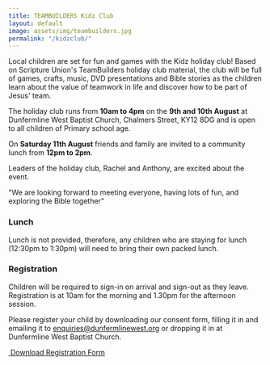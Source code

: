 ```yaml
---
title: TEAMBUILDERS Kidz Club
layout: default
image: assets/img/teambuilders.jpg
permalink: "/kidzclub/"
---
```


<div class="col-lg-12 text-normal">
Local children are set for fun and games with the Kidz holiday club! Based on Scripture Union's TeamBuilders holiday club material, the club will be full of games, crafts, music, DVD presentations and Bible stories as the children learn about the value of teamwork in life and discover how to be part of Jesus' team.

The holiday club runs from **10am to 4pm** on the **9th and 10th August** at Dunfermline West Baptist Church, Chalmers Street, KY12 8DG and is open to all children of Primary school age.

On **Saturday 11th August** friends and family are invited to a community lunch from **12pm to 2pm**.

Leaders of the holiday club, Rachel and Anthony, are excited about the event.
<p class="bg-info"> "We are looking forward to meeting everyone, having lots of fun, and exploring the Bible together"</p>

### Lunch
Lunch is not provided, therefore, any children who are staying for lunch (12:30pm to 1:30pm) will need to bring their own packed lunch.


### Registration
Children will be required to sign-in on arrival and sign-out as they leave. Registration is at 10am for the morning and 1.30pm for the afternoon session.


Please register your child by downloading our consent form, filling it in and emailing it to <a href='mailto:enquiries@dunfermlinewest.org?subject=kidzclub'>enquiries@dunfermlinewest.org</a> or dropping it in at Dunfermline West Baptist Church.

<a class="btn btn-primary btn-lg" href="{{ site.url }}/registration.docx" role="button"><span class="glyphicon glyphicon-list-alt" target='_blank'></span>&nbsp;Download Registration Form</a>
</div>